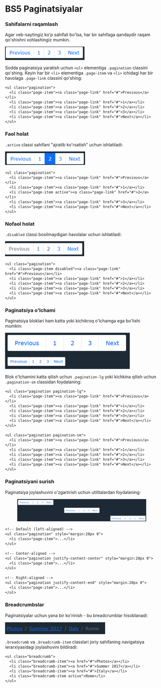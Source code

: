 # BS5 Paginatsiyalar

### Sahifalarni raqamlash

Agar veb-saytingiz ko'p sahifali bo'lsa, har bir sahifaga qandaydir raqam qo'shishni xohlashingiz mumkin.

![](<../../.gitbook/assets/image (107).png>)

Sodda paginatsiya yaratish uchun `<ul>` elementiga `.pagination` classini qo'shing. Keyin har bir `<li>` elementiga `.page-item` va `<li>` ichidagi har bir havolaga `.page-link` classini qo'shing:

```
<ul class="pagination">
  <li class="page-item"><a class="page-link" href="#">Previous</a></li>
  <li class="page-item"><a class="page-link" href="#">1</a></li>
  <li class="page-item"><a class="page-link" href="#">2</a></li>
  <li class="page-item"><a class="page-link" href="#">3</a></li>
  <li class="page-item"><a class="page-link" href="#">Next</a></li>
</ul>
```

### Faol holat

`.active` classi sahifani "ajratib ko'rsatish" uchun ishlatiladi:

![](<../../.gitbook/assets/image (629).png>)

```
<ul class="pagination">
  <li class="page-item"><a class="page-link" href="#">Previous</a></li>
  <li class="page-item"><a class="page-link" href="#">1</a></li>
  <li class="page-item active"><a class="page-link" href="#">2</a></li>
  <li class="page-item"><a class="page-link" href="#">3</a></li>
  <li class="page-item"><a class="page-link" href="#">Next</a></li>
</ul>
```

### Nofaol holat

`.disabled` classi bosilmaydigan havolalar uchun ishlatiladi:

![](<../../.gitbook/assets/image (573).png>)

```
<ul class="pagination">
  <li class="page-item disabled"><a class="page-link" href="#">Previous</a></li>
  <li class="page-item"><a class="page-link" href="#">1</a></li>
  <li class="page-item"><a class="page-link" href="#">2</a></li>
  <li class="page-item"><a class="page-link" href="#">3</a></li>
  <li class="page-item"><a class="page-link" href="#">Next</a></li>
</ul>
```

### Paginatsiya o'lchami

Paginatsiya bloklari ham katta yoki kichikroq o'lchamga ega bo'lishi mumkin:

![](<../../.gitbook/assets/image (584).png>)

Blok o'lchamini katta qilish uchun `.pagination-lg` yoki  kichkina qilish uchun `.pagination-sm` classidan foydalaning:

```
<ul class="pagination pagination-lg">
  <li class="page-item"><a class="page-link" href="#">Previous</a></li>
  <li class="page-item"><a class="page-link" href="#">1</a></li>
  <li class="page-item"><a class="page-link" href="#">2</a></li>
  <li class="page-item"><a class="page-link" href="#">3</a></li>
  <li class="page-item"><a class="page-link" href="#">Next</a></li>
</ul>

<ul class="pagination pagination-sm">
  <li class="page-item"><a class="page-link" href="#">Previous</a></li>
  <li class="page-item"><a class="page-link" href="#">1</a></li>
  <li class="page-item"><a class="page-link" href="#">2</a></li>
  <li class="page-item"><a class="page-link" href="#">3</a></li>
  <li class="page-item"><a class="page-link" href="#">Next</a></li>
</ul>
```

### Paginatsiyani surish

Paginatsiya joylashuvini o'zgartirish uchun utilitalardan foydalaning:

<figure><img src="../../.gitbook/assets/image (621).png" alt=""><figcaption></figcaption></figure>

```
<!-- Default (left-aligned) -->
<ul class="pagination" style="margin:20px 0">
  <li class="page-item">...</li>
</ul>

<!-- Center-aligned -->
<ul class="pagination justify-content-center" style="margin:20px 0">
  <li class="page-item">...</li>
</ul>

<!-- Right-aligned -->
<ul class="pagination justify-content-end" style="margin:20px 0">
  <li class="page-item">...</li>
</ul>
```

### Breadcrumbslar

Paginatsiyalar uchun yana bir ko'rinish - bu breadcrumblar hisoblanadi:

![](<../../.gitbook/assets/image (567).png>)

`.breadcrumb` va `.breadcrumb-item` classlari joriy sahifaning navigatsiya ierarxiyasidagi joylashuvini bildiradi:

```
<ul class="breadcrumb">
  <li class="breadcrumb-item"><a href="#">Photos</a></li>
  <li class="breadcrumb-item"><a href="#">Summer 2017</a></li>
  <li class="breadcrumb-item"><a href="#">Italy</a></li>
  <li class="breadcrumb-item active">Rome</li>
</ul>
```

